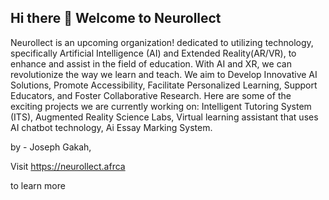 ## Hi there 👋 Welcome to Neurollect

Neurollect is an upcoming organization! dedicated to utilizing technology, 
specifically Artificial Intelligence (AI) and Extended Reality(AR/VR), to enhance and assist in the field of education.
With AI and XR, we can revolutionize the way we learn and teach. We aim to 
Develop Innovative AI Solutions, Promote Accessibility, Facilitate Personalized Learning, Support Educators, and Foster Collaborative Research.
Here are some of the exciting projects we are currently working on: Intelligent Tutoring System (ITS), Augmented Reality Science Labs, Virtual learning assistant that uses AI chatbot technology, Ai Essay Marking System.

by - Joseph Gakah,


Visit https://neurollect.afrca


to learn more
